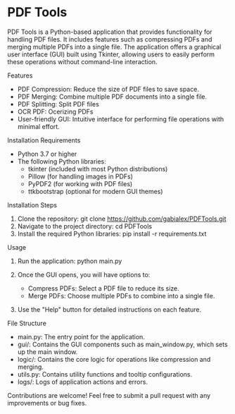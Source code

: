 # PDF Tools

PDF Tools is a Python-based application that provides functionality for handling PDF files. It includes features such as compressing PDFs and merging multiple PDFs into a single file. The application offers a graphical user interface (GUI) built using Tkinter, allowing users to easily perform these operations without command-line interaction.

Features

- PDF Compression: Reduce the size of PDF files to save space.
- PDF Merging: Combine multiple PDF documents into a single file.
- PDF Splitting: Split PDF files
- OCR PDF: Ocerizing PDFs
- User-friendly GUI: Intuitive interface for performing file operations with minimal effort.

Installation
Requirements

- Python 3.7 or higher
- The following Python libraries:
  - tkinter (included with most Python distributions)
  - Pillow (for handling images in PDFs)
  - PyPDF2 (for working with PDF files)
  - ttkbootstrap (optional for modern GUI themes)

Installation Steps

1. Clone the repository:
git clone <https://github.com/gabialex/PDFTools.git>
2. Navigate to the project directory:
cd PDFTools
3. Install the required Python libraries:
pip install -r requirements.txt

Usage

1. Run the application:
python main.py
2. Once the GUI opens, you will have options to:

   - Compress PDFs: Select a PDF file to reduce its size.
   - Merge PDFs: Choose multiple PDFs to combine into a single file.
  
3. Use the "Help" button for detailed instructions on each feature.

File Structure

- main.py: The entry point for the application.
- gui/: Contains the GUI components such as main_window.py, which sets up the main window.
- logic/: Contains the core logic for operations like compression and merging.
- utils.py: Contains utility functions and tooltip configurations.
- logs/: Logs of application actions and errors.
  
Contributions are welcome! Feel free to submit a pull request with any improvements or bug fixes.

